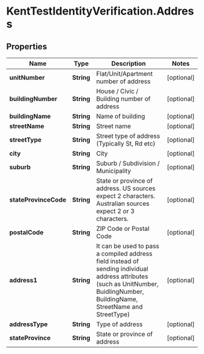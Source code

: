 # KentTestIdentityVerification.Address

## Properties

Name | Type | Description | Notes
------------ | ------------- | ------------- | -------------
**unitNumber** | **String** | Flat/Unit/Apartment number of address | [optional] 
**buildingNumber** | **String** | House / Civic / Building number of address | [optional] 
**buildingName** | **String** | Name of building | [optional] 
**streetName** | **String** | Street name | [optional] 
**streetType** | **String** | Street type of address (Typically St, Rd etc) | [optional] 
**city** | **String** | City | [optional] 
**suburb** | **String** | Suburb / Subdivision / Municipality | [optional] 
**stateProvinceCode** | **String** | State or province of address. US sources expect 2 characters. Australian sources expect 2 or 3 characters. | [optional] 
**postalCode** | **String** | ZIP Code or Postal Code | [optional] 
**address1** | **String** | It can be used to pass a compiled address field instead of sending individual address attributes (such as UnitNumber, BuidlingNumber, BuildingName, StreetName and StreetType) | [optional] 
**addressType** | **String** | Type of address | [optional] 
**stateProvince** | **String** | State or province of address | [optional] 


